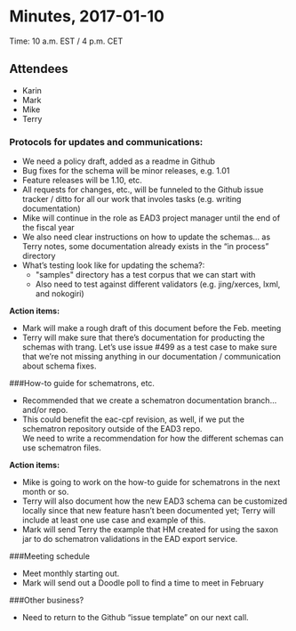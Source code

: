 # Minutes, 2017-01-10
Time: 10 a.m. EST / 4 p.m. CET

## Attendees
- Karin
- Mark
- Mike
- Terry

### Protocols for updates and communications:
 - We need a policy draft, added as a readme in Github
 - Bug fixes for the schema will be minor releases, e.g. 1.01
 - Feature releases will be 1.10, etc.
 - All requests for changes, etc., will be funneled to the Github issue tracker / ditto for all our work that involes tasks (e.g. writing documentation)
 - Mike will continue in the role as EAD3 project manager until the end of the fiscal year
 - We also need clear instructions on how to update the schemas…  as Terry notes, some documentation already exists in the “in process” directory
 - What’s testing look like for updating the schema?:
    - "samples" directory has a test corpus that we can start with
    - Also need to test against different validators (e.g. jing/xerces, lxml, and nokogiri)

**Action items:** 

 - Mark will make a rough draft of this document before the Feb. meeting
 - Terry will make sure that there’s documentation for producting the
   schemas with trang. Let’s use issue #499 as a test case to make sure
   that we’re not missing anything in our documentation / communication
   about schema fixes.

###How-to guide for schematrons, etc.
- Recommended that we create a schematron documentation branch… and/or repo.
- This could benefit the eac-cpf revision, as well, if we put the schematron repository outside of the EAD3 repo.     
We need to write a recommendation for how the different schemas can use schematron files.  

**Action items:**

- Mike is going to work on the how-to guide for schematrons in the  next month or so.
- Terry will also document how the new EAD3 schema can be customized locally since that new feature hasn’t been documented yet; Terry will include at least one use case and example of this.
- Mark will send Terry the example that HM created for using the saxon jar to do schematron validations in the EAD export service.

###Meeting schedule
- Meet monthly starting out.
- Mark will send out a Doodle poll to find a time to meet in February

###Other business?
- Need to return to the Github “issue template” on our next call.
